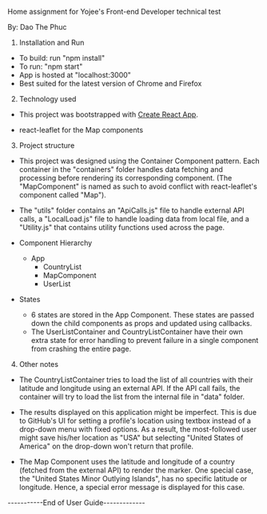 Home assignment for Yojee's Front-end Developer technical test

By: Dao The Phuc

1. Installation and Run
* To build: run "npm install"
* To run: "npm start"
* App is hosted at "localhost:3000"
* Best suited for the latest version of Chrome and Firefox


2. Technology used
* This project was bootstrapped with [Create React App](https://github.com/facebookincubator/create-react-app).

* react-leaflet for the Map components



3. Project structure
* This project was designed using the Container Component pattern. Each container in the "containers" folder handles
 data fetching and processing before rendering its corresponding component. (The "MapComponent" is named as such to avoid
 conflict with react-leaflet's component called "Map").

* The "utils" folder contains an "ApiCalls.js" file to handle external API calls, a "LocalLoad.js" file to handle loading data
from local file, and a "Utility.js" that contains utility functions used across the page.

* Component Hierarchy
  - App
    - CountryList
    - MapComponent
    - UserList

* States
  - 6 states are stored in the App Component. These states are passed down the child components as props and updated using
callbacks.
  - The UserListContainer and CountryListContainer have their own extra state for error handling to prevent failure in a
single component from crashing the entire page.



4. Other notes
* The CountryListContainer tries to load the list of all countries with their latitude and longitude using an external API.
If the API call fails, the container will try to load the list from the internal file in "data" folder.

* The results displayed on this application might be imperfect. This is due to GitHub's UI for setting a profile's location
using textbox instead of a drop-down menu with fixed options. As a result, the most-followed user might save his/her location as "USA" but
selecting "United States of America" on the drop-down won't return that profile.

* The Map Component uses the latitude and longitude of a country (fetched from the external API) to render the marker.
One special case, the "United States Minor Outlying Islands", has no specific latitude or longitude. Hence, a special
error message is displayed for this case.


-----------End of User Guide-------------
